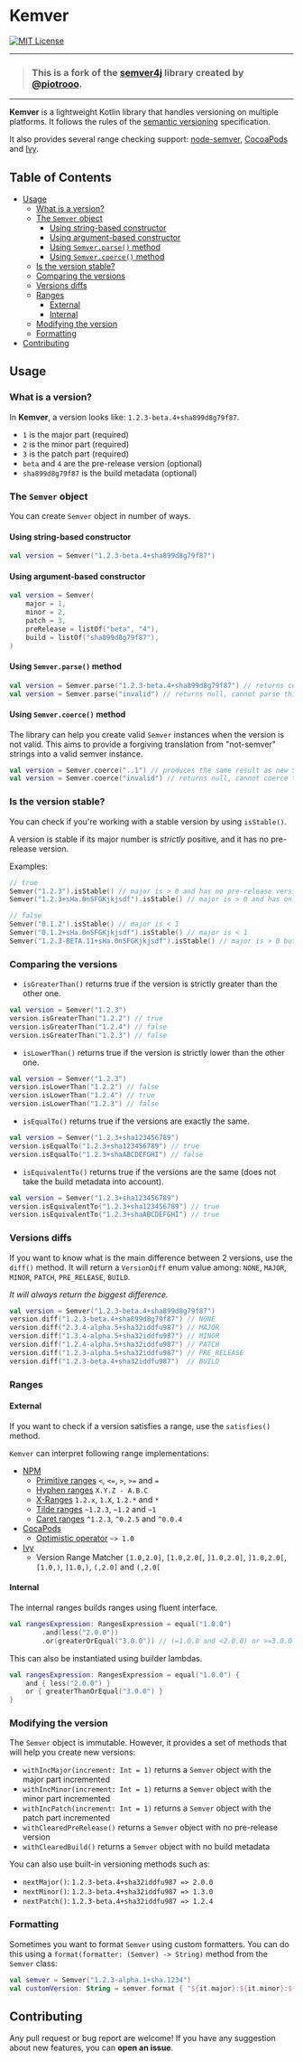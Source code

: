 # Kemver

[![MIT License](https://img.shields.io/badge/license-MIT-green.svg)](https://github.com/severn-everett/kemver/blob/main/LICENSE)

---

> ### This is a fork of the [semver4j](https://github.com/semver4j/semver4j) library created by [@piotrooo](https://github.com/piotrooo).

---

**Kemver** is a lightweight Kotlin library that handles versioning on multiple platforms.
It follows the rules of the [semantic versioning](http://semver.org) specification.

It also provides several range checking support: [node-semver](https://github.com/npm/node-semver),
[CocoaPods](https://guides.cocoapods.org/using/the-podfile.html)
and [Ivy](https://ant.apache.org/ivy/history/latest-milestone/settings/version-matchers.html).

## Table of Contents

<!-- TOC -->

* [Usage](#usage)
    * [What is a version?](#what-is-a-version)
    * [The `Semver` object](#the-semver-object)
        * [Using string-based constructor](#using-string-based-constructor)
        * [Using argument-based constructor](#using-argument-based-constructor)
        * [Using `Semver.parse()` method](#using-semverparse-method)
        * [Using `Semver.coerce()` method](#using-semvercoerce-method)
    * [Is the version stable?](#is-the-version-stable)
    * [Comparing the versions](#comparing-the-versions)
    * [Versions diffs](#versions-diffs)
    * [Ranges](#ranges)
        * [External](#external)
        * [Internal](#internal)
    * [Modifying the version](#modifying-the-version)
    * [Formatting](#formatting)
* [Contributing](#contributing)

## Usage

### What is a version?

In **Kemver**, a version looks like: `1.2.3-beta.4+sha899d8g79f87`.

- `1` is the major part (required)
- `2` is the minor part (required)
- `3` is the patch part (required)
- `beta` and `4` are the pre-release version (optional)
- `sha899d8g79f87` is the build metadata (optional)

### The `Semver` object

You can create `Semver` object in number of ways.

#### Using string-based constructor

```kotlin
val version = Semver("1.2.3-beta.4+sha899d8g79f87")
```

#### Using argument-based constructor

```kotlin
val version = Semver(
    major = 1,
    minor = 2,
    patch = 3,
    preRelease = listOf("beta", "4"),
    build = listOf("sha899d8g79f87"),
)
```

#### Using `Semver.parse()` method

```kotlin
val version = Semver.parse("1.2.3-beta.4+sha899d8g79f87") // returns correct Semver object
val version = Semver.parse("invalid") // returns null, cannot parse this version
```

#### Using `Semver.coerce()` method

The library can help you create valid `Semver` instances when the version is not valid. This aims to provide a forgiving
translation from "not-semver" strings into a valid semver instance.

```kotlin
val version = Semver.coerce("..1") // produces the same result as new Semver("1.0.0")
val version = Semver.coerce("invalid") // returns null, cannot coerce this version
```

### Is the version stable?

You can check if you're working with a stable version by using `isStable()`.

A version is stable if its major number is _strictly_ positive, and it has no pre-release version.

Examples:

```kotlin
// true
Semver("1.2.3").isStable() // major is > 0 and has no pre-release version
Semver("1.2.3+sHa.0nSFGKjkjsdf").isStable() // major is > 0 and has only build metadata without pre-release version

// false
Semver("0.1.2").isStable() // major is < 1
Semver("0.1.2+sHa.0nSFGKjkjsdf").isStable() // major is < 1
Semver("1.2.3-BETA.11+sHa.0nSFGKjkjsdf").isStable() // major is > 0 but has pre-release version BETA.11
```

### Comparing the versions

- `isGreaterThan()` returns true if the version is strictly greater than the other one.

```kotlin
val version = Semver("1.2.3")
version.isGreaterThan("1.2.2") // true
version.isGreaterThan("1.2.4") // false
version.isGreaterThan("1.2.3") // false
```

- `isLowerThan()` returns true if the version is strictly lower than the other one.

```kotlin
val version = Semver("1.2.3")
version.isLowerThan("1.2.2") // false
version.isLowerThan("1.2.4") // true
version.isLowerThan("1.2.3") // false
```

- `isEqualTo()` returns true if the versions are exactly the same.

```kotlin
val version = Semver("1.2.3+sha123456789")
version.isEqualTo("1.2.3+sha123456789") // true
version.isEqualTo("1.2.3+shaABCDEFGHI") // false
```

- `isEquivalentTo()` returns true if the versions are the same (does not take the build metadata into account).

```kotlin
val version = Semver("1.2.3+sha123456789")
version.isEquivalentTo("1.2.3+sha123456789") // true
version.isEquivalentTo("1.2.3+shaABCDEFGHI") // true
```

### Versions diffs

If you want to know what is the main difference between 2 versions, use the `diff()` method.
It will return a `VersionDiff` enum value among: `NONE`, `MAJOR`, `MINOR`, `PATCH`, `PRE_RELEASE`, `BUILD`.

_It will always return the biggest difference._

```kotlin
val version = Semver("1.2.3-beta.4+sha899d8g79f87")
version.diff("1.2.3-beta.4+sha899d8g79f87") // NONE
version.diff("2.3.4-alpha.5+sha32iddfu987") // MAJOR
version.diff("1.3.4-alpha.5+sha32iddfu987") // MINOR
version.diff("1.2.4-alpha.5+sha32iddfu987") // PATCH
version.diff("1.2.3-alpha.5+sha32iddfu987") // PRE_RELEASE
version.diff("1.2.3-beta.4+sha32iddfu987")  // BUILD
```

### Ranges

#### External

If you want to check if a version satisfies a range, use the `satisfies()` method.

`Kemver` can interpret following range implementations:

- [NPM](https://github.com/npm/node-semver)
    - [Primitive ranges](https://github.com/npm/node-semver#ranges) `<`, `<=`, `>`, `>=` and `=`
    - [Hyphen ranges](https://github.com/npm/node-semver#hyphen-ranges-xyz---abc) `X.Y.Z - A.B.C`
    - [X-Ranges](https://github.com/npm/node-semver#x-ranges-12x-1x-12-) `1.2.x`, `1.X`, `1.2.*` and `*`
    - [Tilde ranges](https://github.com/npm/node-semver#tilde-ranges-123-12-1) `~1.2.3`, `~1.2` and `~1`
    - [Caret ranges](https://github.com/npm/node-semver#caret-ranges-123-025-004) `^1.2.3`, `^0.2.5` and `^0.0.4`
- [CocaPods](https://guides.cocoapods.org/using/the-podfile.html)
    - [Optimistic operator](https://guides.cocoapods.org/using/the-podfile.html#specifying-pod-versions) `~> 1.0`
- [Ivy](https://ant.apache.org/ivy/history/latest-milestone/settings/version-matchers.html)
    - Version Range Matcher `[1.0,2.0]`, `[1.0,2.0[`, `]1.0,2.0]`, `]1.0,2.0[`, `[1.0,)`, `]1.0,)`, `(,2.0]`
      and `(,2.0[`

#### Internal

The internal ranges builds ranges using fluent interface.

```kotlin
val rangesExpression: RangesExpression = equal("1.0.0")
        .and(less("2.0.0"))
        .or(greaterOrEqual("3.0.0")) // (=1.0.0 and <2.0.0) or >=3.0.0
```

This can also be instantiated using builder lambdas.

```kotlin
val rangesExpression: RangesExpression = equal("1.0.0") {
    and { less("2.0.0") }
    or { greaterThanOrEqual("3.0.0") }
}
```

### Modifying the version

The `Semver` object is immutable. However, it provides a set of methods that will help you create new versions:

- `withIncMajor(increment: Int = 1)` returns a `Semver` object with the major part incremented
- `withIncMinor(increment: Int = 1)` returns a `Semver` object with the minor part incremented
- `withIncPatch(increment: Int = 1)` returns a `Semver` object with the patch part incremented
- `withClearedPreRelease()` returns a `Semver` object with no pre-release version
- `withClearedBuild()` returns a `Semver` object with no build metadata

You can also use built-in versioning methods such as:

- `nextMajor()`: `1.2.3-beta.4+sha32iddfu987 => 2.0.0`
- `nextMinor()`: `1.2.3-beta.4+sha32iddfu987 => 1.3.0`
- `nextPatch()`: `1.2.3-beta.4+sha32iddfu987 => 1.2.4`

### Formatting

Sometimes you want to format `Semver` using custom formatters. You can do this using
a `format(formatter: (Semver) -> String)` method from the `Semver` class:

```kotlin
val semver = Semver("1.2.3-alpha.1+sha.1234")
val customVersion: String = semver.format { "${it.major}:${it.minor}:${it.patch}" } // 1:2:2
```

## Contributing

Any pull request or bug report are welcome!
If you have any suggestion about new features, you can **open an issue**.
